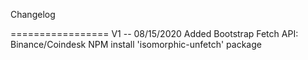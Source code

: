 Changelog

=================
V1 -- 08/15/2020
Added Bootstrap
Fetch API: Binance/Coindesk
NPM install 'isomorphic-unfetch' package
